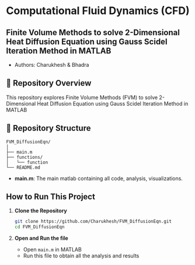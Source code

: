 # Computational Fluid Dynamics (CFD) 

## Finite Volume Methods to solve 2-Dimensional Heat Diffusion Equation using Gauss Scidel Iteration Method in MATLAB

- Authors: Charukhesh & Bhadra
  
## 📖 Repository Overview

This repository explores Finite Volume Methods (FVM) to solve 2-Dimensional Heat Diffusion Equation using Gauss Scidel Iteration Method in MATLAB

## 📁 Repository Structure

```
FVM_DiffusionEqn/
│
├── main.m
├── functions/
│   └── function
└── README.md
```

- **main.m**: The main matlab containing all code, analysis, visualizations.

##  How to Run This Project

1. **Clone the Repository**
    ```bash
    git clone https://github.com/Charukhesh/FVM_DiffusionEqn.git
    cd FVM_DiffusionEqn
    ``` 

2. **Open and Run the file**

    - Open `main.m` in MATLAB
    - Run this file to obtain all the analysis and results
